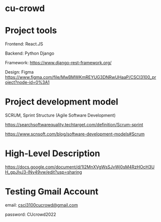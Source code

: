 # cu-crowd


# Project tools

Frontend: React.JS

Backend: Python Django

Framework: https://www.django-rest-framework.org/

Design: Figma https://www.figma.com/file/MwBMWKmREYUG3DNRwUHaaP/CSCI3100_project?node-id=0%3A1


# Project development model

SCRUM, Sprint Structure (Agile Software Development)

https://searchsoftwarequality.techtarget.com/definition/Scrum-sprint

https://www.scnsoft.com/blog/software-development-models#Scrum


# High-Level Description

https://docs.google.com/document/d/1I2MnXVgWsSJvWj0sM4RzHOcH3UH_gpJIyJ3-lNy49vw/edit?usp=sharing


# Testing Gmail Account

email:  csci3100cucrowd@gmail.com 

password:  CUcrowd2022
